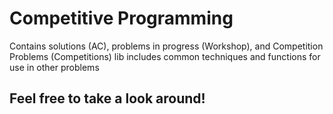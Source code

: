 # Competitive Programming
Contains solutions (AC), problems in progress (Workshop), and Competition Problems (Competitions)
lib includes common techniques and functions for use in other problems

## Feel free to take a look around!
